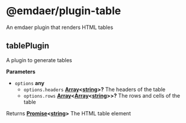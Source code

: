 <!--
  This file was generated by emdaer

  Its template can be found at .emdaer/README.emdaer.md
-->
<h1 id="-emdaer-plugin-table">@emdaer/plugin-table</h1>
<p>An emdaer plugin that renders HTML tables</p>
<!-- Generated by documentation.js. Update this documentation by updating the source code. -->
<h2 id="tableplugin">tablePlugin</h2>
<p>A plugin to generate tables</p>
<p><strong>Parameters</strong></p>
<ul>
<li><code>options</code> <strong>any</strong> <ul>
<li><code>options.headers</code> <strong><a href="https://developer.mozilla.org/en-US/docs/Web/JavaScript/Reference/Global_Objects/Array">Array</a>&lt;<a href="https://developer.mozilla.org/en-US/docs/Web/JavaScript/Reference/Global_Objects/String">string</a>&gt;?</strong> The headers of the table</li>
<li><code>options.rows</code> <strong><a href="https://developer.mozilla.org/en-US/docs/Web/JavaScript/Reference/Global_Objects/Array">Array</a>&lt;<a href="https://developer.mozilla.org/en-US/docs/Web/JavaScript/Reference/Global_Objects/Array">Array</a>&lt;<a href="https://developer.mozilla.org/en-US/docs/Web/JavaScript/Reference/Global_Objects/String">string</a>&gt;&gt;?</strong> The rows and cells of the table</li>
</ul>
</li>
</ul>
<p>Returns <strong><a href="https://developer.mozilla.org/en-US/docs/Web/JavaScript/Reference/Global_Objects/Promise">Promise</a>&lt;<a href="https://developer.mozilla.org/en-US/docs/Web/JavaScript/Reference/Global_Objects/String">string</a>&gt;</strong> The HTML table element</p>
